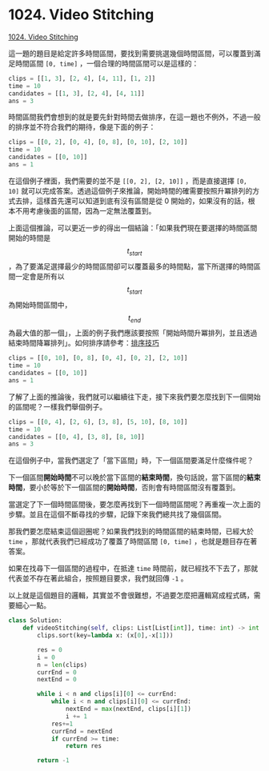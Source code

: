 # 1024. Video Stitching

[1024. Video Stitching](https://leetcode.com/problems/video-stitching/)

這一題的題目是給定許多時間區間，要找到需要挑選幾個時間區間，可以覆蓋到滿足時間區間 `[0, time]` ，一個合理的時間區間可以是這樣的：

```python
clips = [[1, 3], [2, 4], [4, 11], [1, 2]]
time = 10
candidates = [[1, 3], [2, 4], [4, 11]]
ans = 3
```

時間區間我們會想到的就是要先針對時間去做排序，在這一題也不例外，不過一般的排序並不符合我們的期待，像是下面的例子：

```python
clips = [[0, 2], [0, 4], [0, 8], [0, 10], [2, 10]]
time = 10
candidates = [[0, 10]]
ans = 1
```

在這個例子裡面，我們需要的並不是 `[[0, 2], [2, 10]]` ，而是直接選擇 `[0, 10]` 就可以完成答案。透過這個例子來推論，開始時間的確需要按照升冪排列的方式去排，這樣首先還可以知道到底有沒有區間是從 0 開始的，如果沒有的話，根本不用考慮後面的區間，因為一定無法覆蓋到。

上面這個推論，可以更近一步的得出一個結論：「如果我們現在要選擇的時間區間開始的時間是 $$t_{start}$$ ，為了要滿足選擇最少的時間區間卻可以覆蓋最多的時間點，當下所選擇的時間區間一定會是所有以 $$t_{start}$$ 為開始時間區間中， $$t_{end}$$為最大值的那一個」，上面的例子我們應該要按照「開始時間升冪排列，並且透過結束時間降冪排列」。如何排序請參考：[排序技巧](../../python-skills/sorting.md)

```python
clips = [[0, 10], [0, 8], [0, 4], [0, 2], [2, 10]]
time = 10
candidates = [[0, 10]]
ans = 1
```

了解了上面的推論後，我們就可以繼續往下走，接下來我們要怎麼找到下一個開始的區間呢？一樣我們舉個例子。

```python
clips = [[0, 4], [2, 6], [3, 8], [5, 10], [8, 10]]
time = 10
candidates = [[0, 4], [3, 8], [8, 10]]
ans = 3
```

在這個例子中，當我們選定了「當下區間」時，下一個區間要滿足什麼條件呢？

下一個區間**開始時間**不可以晚於當下區間的**結束時間**，換句話說，當下區間的**結束時間**，要小於等於下一個區間的**開始時間**，否則會有時間區間沒有覆蓋到。

當選定了下一個時間區間後，要怎麼再找到下一個時間區間呢？再重複一次上面的步驟。並且在這個不斷尋找的步驟，記錄下來我們總共找了幾個區間。

那我們要怎麼結束這個迴圈呢？如果我們找到的時間區間的結束時間，已經大於 `time` ，那就代表我們已經成功了覆蓋了時間區間 `[0, time]` ，也就是題目存在著答案。

如果在找尋下一個區間的過程中，在抵達 `time` 時間前，就已經找不下去了，那就代表並不存在著此組合，按照題目要求，我們就回傳 `-1` 。

以上就是這個題目的邏輯，其實並不會很難想，不過要怎麼把邏輯寫成程式碼，需要細心一點。

```python
class Solution:
    def videoStitching(self, clips: List[List[int]], time: int) -> int:
        clips.sort(key=lambda x: (x[0],-x[1]))

        res = 0
        i = 0
        n = len(clips)
        currEnd = 0
        nextEnd = 0

        while i < n and clips[i][0] <= currEnd:
            while i < n and clips[i][0] <= currEnd:
                nextEnd = max(nextEnd, clips[i][1])
                i += 1
            res+=1
            currEnd = nextEnd
            if currEnd >= time:
                return res

        return -1
```

